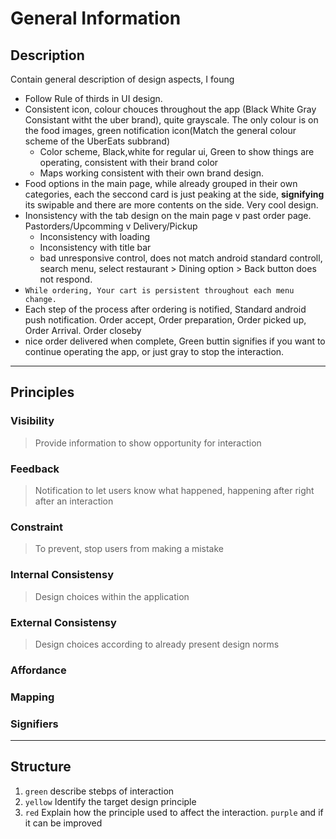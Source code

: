 # General Information

## Description

Contain general description of design aspects, I foung

- Follow Rule of thirds in UI design.
- Consistent icon, colour chouces throughout the app (Black White Gray Consistant witht the uber brand), quite grayscale. The only colour is on the food images, green notification icon(Match the general colour scheme of the UberEats subbrand)
  - Color scheme, Black,white for regular ui, Green to show things are operating, consistent with their brand color
  - Maps working consistent with their own brand design.
- Food options in the main page, while already grouped in their own categories, each the seccond card is just peaking at the side, **signifying** its swipable and there are more contents on the side. Very cool design.
- Inonsistency with the tab design on the main page v past order page. Pastorders/Upcomming v Delivery/Pickup
  - Inconsistency with loading
  - Inconsistency with title bar
  - bad unresponsive control, does not match android standard controll, search menu, select restaurant > Dining option > Back button does not respond.
- `While ordering, Your cart is persistent throughout each menu change.`
- Each step of the process after ordering is notified, Standard android push notification. Order accept, Order preparation, Order picked up, Order Arrival. Order closeby
- nice order delivered when complete, Green buttin signifies if you want to continue operating the app, or just gray to stop the interaction.

---

## Principles

### Visibility

> Provide information to show opportunity for interaction

### Feedback

> Notification to let users know what happened, happening after right after an interaction

### Constraint

> To prevent, stop users from making a mistake

### Internal Consistensy

> Design choices within the application

### External Consistensy

> Design choices according to already present design norms

### Affordance

### Mapping

### Signifiers

---

## Structure

1. `green` describe stebps of interaction
2. `yellow` Identify the target design principle
3. `red` Explain how the principle used to affect the interaction. `purple` and if it can be improved